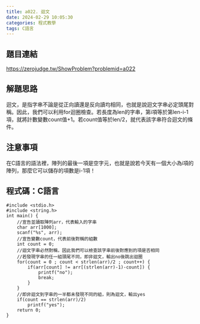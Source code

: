 ```yaml
---
title: a022. 迴文
date: 2024-02-29 10:05:30
categories: 程式教學
tags: C語言
---
```

## 題目連結
https://zerojudge.tw/ShowProblem?problemid=a022

## 解題思路
迴文，是指字串不論是從正向讀還是反向讀均相同，也就是說迴文字串必定頭尾對稱。因此，我們可以利用for迴圈檢查。若長度為len的字串，第i項等於第len-i-1項，就將計數變數count值+1。若count值等於len/2，就代表該字串符合迴文的條件。

<!-- more -->

## 注意事項
在C語言的語法裡，陣列的最後一項是空字元，也就是說若今天有一個大小為i項的陣列，那麼它可以儲存的項數是i-1項！

## 程式碼：C語言
```C==
#include <stdio.h>
#include <string.h>
int main() {
    //宣告並讀取陣列arr，代表輸入的字串
    char arr[1000];
    scanf("%s", arr);
    //宣告變數count，代表前後對稱的組數
    int count = 0;
    //迴文字串必然對稱，因此我們可以檢查該字串前後對應到的項是否相同
    //若發現字串的任一組頭尾不同，即非迴文，輸出no後跳出迴圈
    for(count = 0 ; count < strlen(arr)/2 ; count++) {
        if(arr[count] != arr[(strlen(arr)-1)-count]) {
            printf("no");
            break;
        }
    }
    //即非迴文到字串的一半都未發現不同的組，則為迴文，輸出yes
    if(count == strlen(arr)/2)
        printf("yes");
    return 0;
}
```